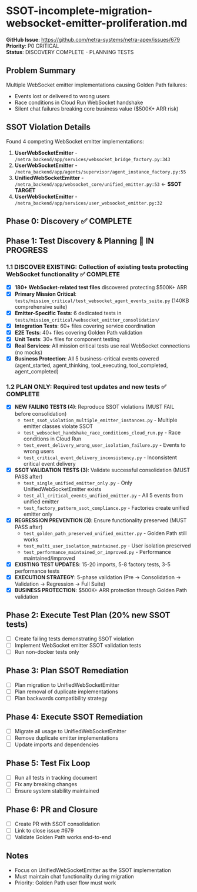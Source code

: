 # SSOT-incomplete-migration-websocket-emitter-proliferation.md

**GitHub Issue**: https://github.com/netra-systems/netra-apex/issues/679
**Priority**: P0 CRITICAL  
**Status**: DISCOVERY COMPLETE - PLANNING TESTS

## Problem Summary
Multiple WebSocket emitter implementations causing Golden Path failures:
- Events lost or delivered to wrong users
- Race conditions in Cloud Run WebSocket handshake  
- Silent chat failures breaking core business value ($500K+ ARR risk)

## SSOT Violation Details
Found 4 competing WebSocket emitter implementations:

1. **UserWebSocketEmitter** - `/netra_backend/app/services/websocket_bridge_factory.py:343`
2. **UserWebSocketEmitter** - `/netra_backend/app/agents/supervisor/agent_instance_factory.py:55`  
3. **UnifiedWebSocketEmitter** - `/netra_backend/app/websocket_core/unified_emitter.py:53` ← **SSOT TARGET**
4. **UserWebSocketEmitter** - `/netra_backend/app/services/user_websocket_emitter.py:32`

## Phase 0: Discovery ✅ COMPLETE

## Phase 1: Test Discovery & Planning 🔄 IN PROGRESS

### 1.1 DISCOVER EXISTING: Collection of existing tests protecting WebSocket functionality ✅ COMPLETE
- [x] **180+ WebSocket-related test files** discovered protecting $500K+ ARR
- [x] **Primary Mission Critical**: `tests/mission_critical/test_websocket_agent_events_suite.py` (140KB comprehensive suite)
- [x] **Emitter-Specific Tests**: 6 dedicated tests in `tests/mission_critical/websocket_emitter_consolidation/`
- [x] **Integration Tests**: 60+ files covering service coordination  
- [x] **E2E Tests**: 40+ files covering Golden Path validation
- [x] **Unit Tests**: 30+ files for component testing
- [x] **Real Services**: All mission critical tests use real WebSocket connections (no mocks)
- [x] **Business Protection**: All 5 business-critical events covered (agent_started, agent_thinking, tool_executing, tool_completed, agent_completed)

### 1.2 PLAN ONLY: Required test updates and new tests ✅ COMPLETE
- [x] **NEW FAILING TESTS (4)**: Reproduce SSOT violations (MUST FAIL before consolidation)
  - `test_ssot_violation_multiple_emitter_instances.py` - Multiple emitter classes violate SSOT
  - `test_websocket_handshake_race_conditions_cloud_run.py` - Race conditions in Cloud Run  
  - `test_event_delivery_wrong_user_isolation_failure.py` - Events to wrong users
  - `test_critical_event_delivery_inconsistency.py` - Inconsistent critical event delivery
- [x] **SSOT VALIDATION TESTS (3)**: Validate successful consolidation (MUST PASS after)
  - `test_single_unified_emitter_only.py` - Only UnifiedWebSocketEmitter exists
  - `test_all_critical_events_unified_emitter.py` - All 5 events from unified emitter
  - `test_factory_pattern_ssot_compliance.py` - Factories create unified emitter only
- [x] **REGRESSION PREVENTION (3)**: Ensure functionality preserved (MUST PASS after)
  - `test_golden_path_preserved_unified_emitter.py` - Golden Path still works
  - `test_multi_user_isolation_maintained.py` - User isolation preserved  
  - `test_performance_maintained_or_improved.py` - Performance maintained/improved
- [x] **EXISTING TEST UPDATES**: 15-20 imports, 5-8 factory tests, 3-5 performance tests
- [x] **EXECUTION STRATEGY**: 5-phase validation (Pre → Consolidation → Validation → Regression → Full Suite)
- [x] **BUSINESS PROTECTION**: $500K+ ARR protection through Golden Path validation

## Phase 2: Execute Test Plan (20% new SSOT tests)
- [ ] Create failing tests demonstrating SSOT violation
- [ ] Implement WebSocket emitter SSOT validation tests
- [ ] Run non-docker tests only

## Phase 3: Plan SSOT Remediation 
- [ ] Plan migration to UnifiedWebSocketEmitter
- [ ] Plan removal of duplicate implementations
- [ ] Plan backwards compatibility strategy

## Phase 4: Execute SSOT Remediation
- [ ] Migrate all usage to UnifiedWebSocketEmitter
- [ ] Remove duplicate emitter implementations
- [ ] Update imports and dependencies

## Phase 5: Test Fix Loop
- [ ] Run all tests in tracking document
- [ ] Fix any breaking changes
- [ ] Ensure system stability maintained

## Phase 6: PR and Closure
- [ ] Create PR with SSOT consolidation
- [ ] Link to close issue #679
- [ ] Validate Golden Path works end-to-end

## Notes
- Focus on UnifiedWebSocketEmitter as the SSOT implementation
- Must maintain chat functionality during migration
- Priority: Golden Path user flow must work